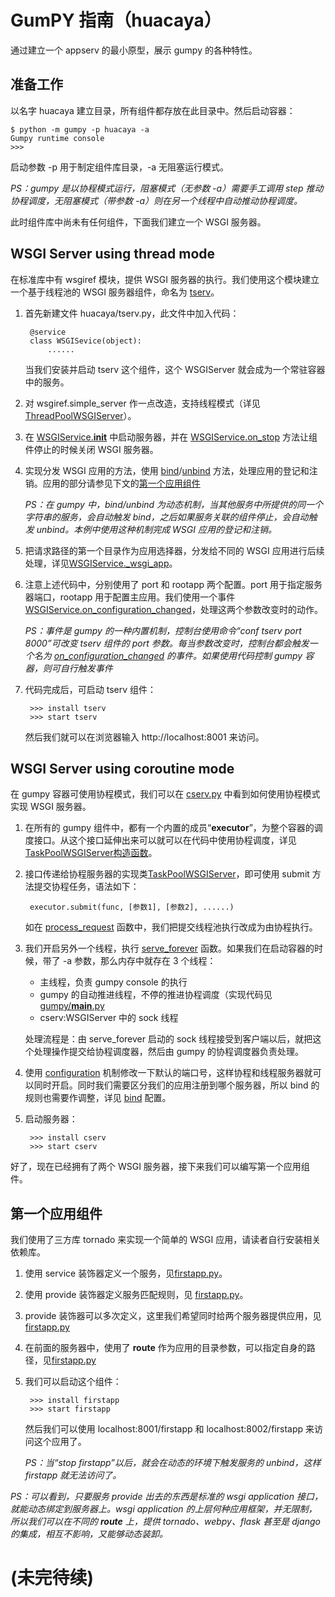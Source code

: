 # GumPY 指南（huacaya） #

通过建立一个 appserv 的最小原型，展示 gumpy 的各种特性。

## 准备工作 ##

以名字 huacaya 建立目录，所有组件都存放在此目录中。然后启动容器：

    $ python -m gumpy -p huacaya -a
    Gumpy runtime console
    >>>

启动参数 -p 用于制定组件库目录，-a 无阻塞运行模式。

*PS：gumpy 是以协程模式运行，阻塞模式（无参数 -a）需要手工调用 step 推动协程调度，无阻塞模式（带参数 -a）则在另一个线程中自动推动协程调度。*

此时组件库中尚未有任何组件，下面我们建立一个 WSGI 服务器。

## WSGI Server using thread mode ##

在标准库中有 wsgiref 模块，提供 WSGI 服务器的执行。我们使用这个模块建立一个基于线程池的 WSGI 服务器组件，命名为 [tserv](tserv.py)。

1. 首先新建文件 huacaya/tserv.py，此文件中加入代码：

		@service
		class WSGISevice(object):
		    ......

    当我们安装并启动 tserv 这个组件，这个 WSGIServer 就会成为一个常驻容器中的服务。

2. 对 wsgiref.simple_server 作一点改造，支持线程模式（详见[ThreadPoolWSGIServer](tserv.py#L12)）。

3. 在 [WSGIService.__init__](tserv.py#L38) 中启动服务器，并在 [WSGIService.on_stop](tserv.py#L56) 方法让组件停止的时候关闭 WSGI 服务器。

4. 实现分发 WSGI 应用的方法，使用 [bind](tserv.py#L61)/[unbind](tserv.py#L69) 方法，处理应用的登记和注销。应用的部分请参见下文的[第一个应用组件](#第一个应用组件)

    *PS：在 gumpy 中，bind/unbind 为动态机制，当其他服务中所提供的同一个字符串的服务，会自动触发 bind，之后如果服务关联的组件停止，会自动触发 unbind。本例中使用这种机制完成 WSGI 应用的登记和注销。*

5. 把请求路径的第一个目录作为应用选择器，分发给不同的 WSGI 应用进行后续处理，详见[WSGIService._wsgi_app](tserv.py#L76)。

6. 注意上述代码中，分别使用了 port 和 rootapp 两个配置。port 用于指定服务器端口，rootapp 用于配置主应用。我们使用一个事件[WSGIService.on_configuration_changed](tserv.py#L87)，处理这两个参数改变时的动作。

    *PS：事件是 gumpy 的一种内置机制，控制台使用命令“conf tserv port 8000”可改变 tserv 组件的 port 参数。每当参数改变时，控制台都会触发一个名为 [on_configuration_changed](../gumpy/console.py#L119) 的事件。如果使用代码控制 gumpy 容器，则可自行触发事件*

7. 代码完成后，可启动 tserv 组件：

        >>> install tserv
        >>> start tserv

    然后我们就可以在浏览器输入 http://localhost:8001 来访问。

## WSGI Server using coroutine mode ##

在 gumpy 容器可使用协程模式，我们可以在 [cserv.py](cserv.py) 中看到如何使用协程模式实现 WSGI 服务器。

1. 在所有的 gumpy 组件中，都有一个内置的成员“__executor__”，为整个容器的调度接口。从这个接口延伸出来可以就可以在代码中使用协程调度，详见[TaskPoolWSGIServer构造函数](cserv.py#L45)。

2. 接口传递给协程服务器的实现类[TaskPoolWSGIServer](cserv.py#L11)，即可使用 submit 方法提交协程任务，语法如下：

        executor.submit(func, [参数1], [参数2], ......)

    如在 [process_request](cserv.py#L24) 函数中，我们把提交线程池执行改成为由协程执行。

3. 我们开启另外一个线程，执行 [serve_forever](cserv.py#L27) 函数。如果我们在启动容器的时候，带了 -a 参数，那么内存中就存在 3 个线程：

    * 主线程，负责 gumpy console 的执行
    * gumpy 的自动推进线程，不停的推进协程调度（实现代码见 [gumpy/__main__.py](../gumpy/__main__.py#L35)
    * cserv:WSGIServer 中的 sock 线程

    处理流程是：由 serve_forever 启动的 sock 线程接受到客户端以后，就把这个处理操作提交给协程调度器，然后由 gumpy 的协程调度器负责处理。

4. 使用 [configuration](cserv.py#L42) 机制修改一下默认的端口号，这样协程和线程服务器就可以同时开启。同时我们需要区分我们的应用注册到哪个服务器，所以 bind 的规则也需要作调整，详见 [bind](cserv.py#L59) 配置。

5. 启动服务器：

        >>> install cserv
        >>> start cserv

好了，现在已经拥有了两个 WSGI 服务器，接下来我们可以编写第一个应用组件。

## 第一个应用组件 ##

我们使用了三方库 tornado 来实现一个简单的 WSGI 应用，请读者自行安装相关依赖库。

1. 使用 service 装饰器定义一个服务，见[firstapp.py](firstapp.py#L13)。

2. 使用 provide 装饰器定义服务匹配规则，见 [firstapp.py](firstapp.py#L14)。

3. provide 装饰器可以多次定义，这里我们希望同时给两个服务器提供应用，见[firstapp.py](firstapp.py#L15)

4. 在前面的服务器中，使用了 __route__ 作为应用的目录参数，可以指定自身的路径，见[firstapp.py](firstapp.py#L17)

5. 我们可以启动这个组件：

        >>> install firstapp
        >>> start firstapp

    然后我们可以使用 localhost:8001/firstapp 和 localhost:8002/firstapp 来访问这个应用了。

	*PS：当“stop firstapp”以后，就会在动态的环境下触发服务的 unbind，这样 firstapp 就无法访问了。*

*PS：可以看到，只要服务 provide 出去的东西是标准的 wsgi application 接口，就能动态绑定到服务器上。wsgi application 的上层何种应用框架，并无限制，所以我们可以在不同的 __route__ 上，提供 tornado、webpy、flask 甚至是 django 的集成，相互不影响，又能够动态装卸。*

# (未完待续) #

